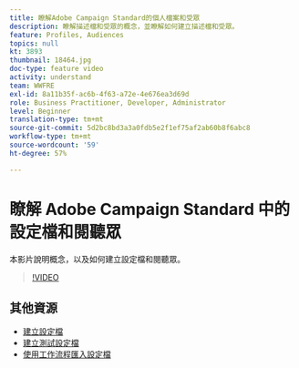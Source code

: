 ```yaml
---
title: 瞭解Adobe Campaign Standard的個人檔案和受眾
description: 瞭解描述檔和受眾的概念，並瞭解如何建立描述檔和受眾。
feature: Profiles, Audiences
topics: null
kt: 3893
thumbnail: 18464.jpg
doc-type: feature video
activity: understand
team: WWFRE
exl-id: 8a11b35f-ac6b-4f63-a72e-4e676ea3d69d
role: Business Practitioner, Developer, Administrator
level: Beginner
translation-type: tm+mt
source-git-commit: 5d2bc8bd3a3a0fdb5e2f1ef75af2ab60b8f6abc8
workflow-type: tm+mt
source-wordcount: '59'
ht-degree: 57%

---
```


# 瞭解 Adobe Campaign Standard 中的設定檔和閱聽眾

本影片說明概念，以及如何建立設定檔和閱聽眾。

>[!VIDEO](https://video.tv.adobe.com/v/18464?quality=12)

## 其他資源

* [建立設定檔](/help/profiles-and-audiences/creating-a-profile.md)
* [建立測試設定檔](/help/profiles-and-audiences/test-profiles.md)
* [使用工作流程匯入設定檔](/help/managing-processes-and-data/importing-profiles.md)
